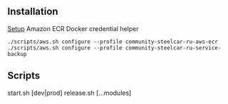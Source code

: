 ## Installation

[Setup](http://docs.mokr.org/aws_ecr.html) Amazon ECR Docker credential helper

```
./scripts/aws.sh configure --profile community-steelcar-ru-aws-ecr
./scripts/aws.sh configure --profile community-steelcar-ru-service-backup
```


## Scripts

start.sh [dev|prod]
release.sh [...modules]
